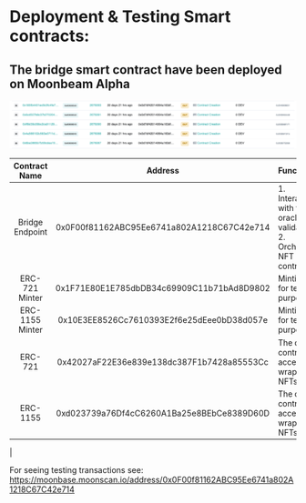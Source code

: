 # Deployment & Testing Smart contracts:

## The bridge smart contract have been deployed on Moonbeam Alpha

![SC deployment on Moonbeam Alpha](assets/contract_creation.png)

| Contract Name | Address| Functionality|
|:-:|:-:|:-|
|Bridge Endpoint|0x0F00f81162ABC95Ee6741a802A1218C67C42e714|1. Interactions with the oracle-validators<br/>2. Orchestrating NFT contracts|
|ERC-721 Minter| 0x1F71E80E1E785dbDB34c69909C11b71bAd8D9802| Minting NFTs for testing purposes|
|ERC-1155 Minter| 0x10E3EE8526Cc7610393E2f6e25dEee0bD38d057e| Minting NFTs for testing purposes|
|ERC-721|0x42027aF22E36e839e138dc387F1b7428a85553Cc|The default contract for accepting wrapped NFTs|
|ERC-1155|0xd023739a76Df4cC6260A1Ba25e8BEbCe8389D60D|The default contract for accepting wrapped NFTs|
|

For seeing testing transactions see: https://moonbase.moonscan.io/address/0x0F00f81162ABC95Ee6741a802A1218C67C42e714
